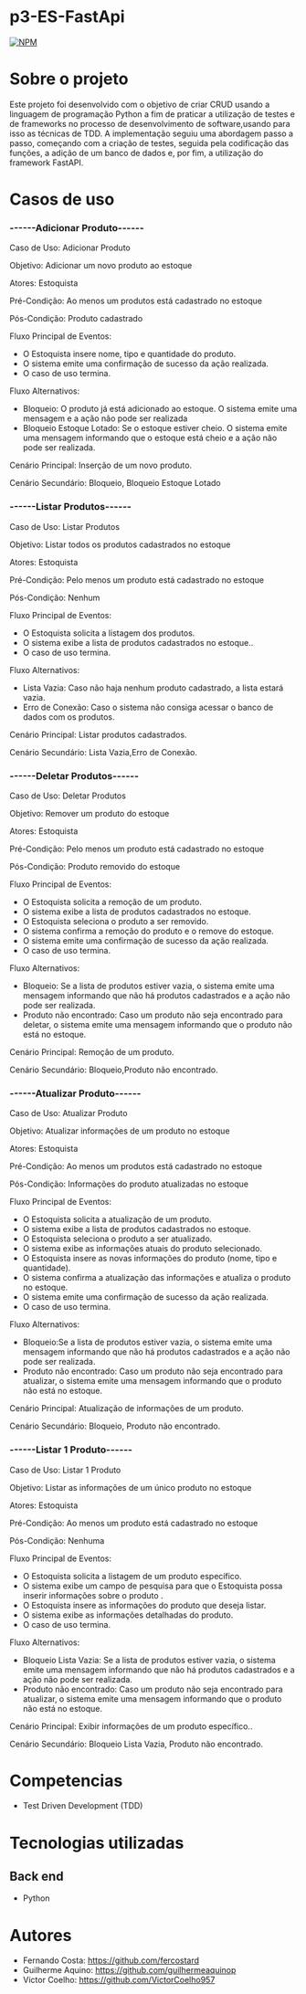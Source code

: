 # p3-ES-FastApi
[![NPM](https://img.shields.io/npm/l/react)]() 

# Sobre o projeto
Este projeto foi desenvolvido com o objetivo de criar  CRUD usando a linguagem de programação Python a fim de praticar a utilização de testes e de frameworks no processo de desenvolvimento de software,usando para isso as técnicas de TDD. A implementação seguiu uma abordagem passo a passo, começando com a criação de testes, seguida pela codificação das funções, a adição de um banco de dados e, por fim, a utilização do framework FastAPI.



# Casos de uso

### ------Adicionar Produto------

Caso de Uso: Adicionar Produto

Objetivo: Adicionar um novo produto ao estoque

Atores: Estoquista

Pré-Condição: Ao menos um produtos está cadastrado no estoque

Pós-Condição: Produto cadastrado

Fluxo Principal de Eventos:
- O Estoquista insere nome, tipo e quantidade do produto.
- O sistema emite uma confirmação de sucesso da ação realizada.
- O caso de uso termina.

Fluxo Alternativos:
- Bloqueio: O produto já está adicionado ao estoque. O sistema emite uma mensagem e a ação não pode ser realizada
- Bloqueio Estoque Lotado: Se o estoque estiver cheio. O sistema emite uma mensagem informando que o estoque está cheio e a ação não pode ser realizada.

Cenário Principal: Inserção de um novo produto.

Cenário Secundário: Bloqueio, Bloqueio Estoque Lotado



### ------Listar Produtos------ 

Caso de Uso: Listar Produtos

Objetivo: Listar todos os produtos cadastrados no estoque

Atores: Estoquista

Pré-Condição: Pelo menos um produto está cadastrado no estoque

Pós-Condição: Nenhum

Fluxo Principal de Eventos:
- O Estoquista solicita a listagem dos produtos.
- O sistema exibe a lista de produtos cadastrados no estoque..
- O caso de uso termina.

Fluxo Alternativos:
- Lista Vazia: Caso não haja nenhum produto cadastrado, a lista estará vazia.
- Erro de Conexão: Caso o sistema não consiga acessar o banco de dados com os produtos.

Cenário Principal: Listar produtos cadastrados.

Cenário Secundário: Lista Vazia,Erro de Conexão.



### ------Deletar Produtos------ 

Caso de Uso: Deletar Produtos

Objetivo: Remover um produto do estoque

Atores: Estoquista

Pré-Condição: Pelo menos um produto está cadastrado no estoque

Pós-Condição: Produto removido do estoque

Fluxo Principal de Eventos:
- O Estoquista solicita a remoção de um produto.
- O sistema exibe a lista de produtos cadastrados no estoque.
- O Estoquista seleciona o produto a ser removido.
- O sistema confirma a remoção do produto e o remove do estoque.
- O sistema emite uma confirmação de sucesso da ação realizada.
- O caso de uso termina.

Fluxo Alternativos:
- Bloqueio: Se a lista de produtos estiver vazia, o sistema emite uma mensagem informando que não há produtos cadastrados e a ação não pode ser realizada.
- Produto não encontrado: Caso um produto não seja encontrado para deletar, o sistema emite uma mensagem informando que o produto não está no estoque.

Cenário Principal: Remoção de um produto.

Cenário Secundário: Bloqueio,Produto não encontrado.



### ------Atualizar Produto------

Caso de Uso: Atualizar Produto

Objetivo: Atualizar informações de um produto no estoque

Atores: Estoquista

Pré-Condição: Ao menos um produtos está cadastrado no estoque

Pós-Condição: Informações do produto atualizadas no estoque

Fluxo Principal de Eventos:
- O Estoquista solicita a atualização de um produto.
- O sistema exibe a lista de produtos cadastrados no estoque.
- O Estoquista seleciona o produto a ser atualizado.
- O sistema exibe as informações atuais do produto selecionado.
- O Estoquista insere as novas informações do produto (nome, tipo e quantidade).
- O sistema confirma a atualização das informações e atualiza o produto no estoque.
- O sistema emite uma confirmação de sucesso da ação realizada.
- O caso de uso termina.


Fluxo Alternativos:
- Bloqueio:Se a lista de produtos estiver vazia, o sistema emite uma mensagem informando que não há produtos cadastrados e a ação não pode ser realizada.
- Produto não encontrado: Caso um produto não seja encontrado para atualizar, o sistema emite uma mensagem informando que o produto não está no estoque.

Cenário Principal: Atualização de informações de um produto.

Cenário Secundário: Bloqueio, Produto não encontrado.



### ------Listar 1 Produto------

Caso de Uso: Listar 1 Produto

Objetivo: Listar as informações de um único produto no estoque

Atores: Estoquista

Pré-Condição: Ao menos um produto está cadastrado no estoque

Pós-Condição: Nenhuma

Fluxo Principal de Eventos:
- O Estoquista solicita a listagem de um produto específico.
- O sistema exibe um campo de pesquisa para que o Estoquista possa inserir informações sobre o produto .
- O Estoquista insere as informações do produto que deseja listar.
- O sistema exibe as informações detalhadas do produto.
- O caso de uso termina.

Fluxo Alternativos:
- Bloqueio Lista Vazia: Se a lista de produtos estiver vazia, o sistema emite uma mensagem informando que não há produtos cadastrados e a ação não pode ser realizada.
- Produto não encontrado: Caso um produto não seja encontrado para atualizar, o sistema emite uma mensagem informando que o produto não está no estoque.

Cenário Principal: Exibir informações de um produto específico..

Cenário Secundário: Bloqueio Lista Vazia, Produto não encontrado.

# Competencias
- Test Driven Development (TDD)

# Tecnologias utilizadas

## Back end
- Python


# Autores
- Fernando Costa:
https://github.com/fercostard
- Guilherme Aquino:
https://github.com/guilhermeaquinop
- Victor Coelho:
https://github.com/VictorCoelho957
